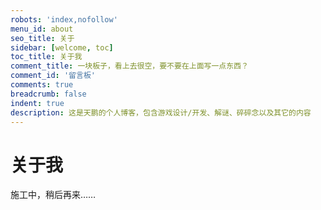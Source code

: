 ```yaml
---
robots: 'index,nofollow'
menu_id: about
seo_title: 关于
sidebar: [welcome, toc]
toc_title: 关于我
comment_title: 一块板子，看上去很空，要不要在上面写一点东西？
comment_id: '留言板'
comments: true
breadcrumb: false
indent: true
description: 这是天鹏的个人博客，包含游戏设计/开发、解谜、碎碎念以及其它的内容
---
```

# 关于我

施工中，稍后再来……
